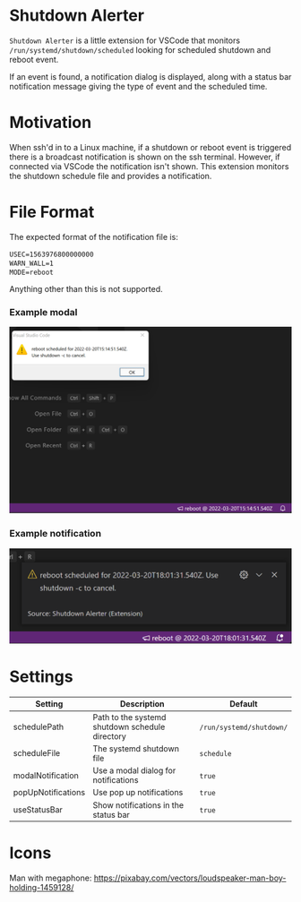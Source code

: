 # Shutdown Alerter
`Shutdown Alerter` is a little extension for VSCode that monitors `/run/systemd/shutdown/scheduled` looking for scheduled shutdown and
reboot event.

If an event is found, a notification dialog is displayed, along with a status bar notification message giving the type of event and the scheduled time.

# Motivation
When ssh'd in to a Linux machine, if a shutdown or reboot event is triggered there is a broadcast notification is shown on the ssh terminal.  However,
if connected via VSCode the notification isn't shown.  This extension monitors the shutdown schedule file and provides a notification.

# File Format
The expected format of the notification file is:

```
USEC=1563976800000000
WARN_WALL=1
MODE=reboot
```
Anything other than this is not supported.

### Example modal
![Example Modal](https://raw.githubusercontent.com/jamesbattersby/vscode-shutdown-alert/main/images/shutdown-modal.png)

### Example notification
![Example Notification](https://raw.githubusercontent.com/jamesbattersby/vscode-shutdown-alert/main/images/shutdown-notification.png)

# Settings

| Setting               | Description                                     | Default                  |
|-----------------------|-------------------------------------------------|--------------------------|
| schedulePath          | Path to the systemd shutdown schedule directory | `/run/systemd/shutdown/` |
| scheduleFile          | The systemd shutdown file                       | `schedule`               |
| modalNotification     | Use a modal dialog for notifications            | `true`                   |
| popUpNotifications    | Use pop up notifications                        | `true`                   |
| useStatusBar          | Show notifications in the status bar            | `true`                   |

# Icons
Man with megaphone: https://pixabay.com/vectors/loudspeaker-man-boy-holding-1459128/
